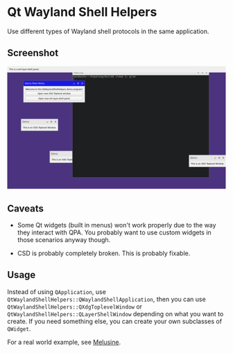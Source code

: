 # Qt Wayland Shell Helpers

Use different types of Wayland shell protocols in the same application.

## Screenshot

![Demo program](screenshots/example.png)

## Caveats

* Some Qt widgets (built in menus) won't work properly due to the way they
  interact with QPA.
  You probably want to use custom widgets in those scenarios anyway though.

* CSD is probably completely broken.  This is probably fixable.

## Usage

Instead of using `QApplication`, use `QtWaylandShellHelpers::QWaylandShellApplication`,
then you can use `QtWaylandShellHelpers::QXdgToplevelWindow` or
`QtWaylandShellHelpers::QLayerShellWindow` depending on what you want to create.  If
you need something else, you can create your own subclasses of `QWidget`.

For a real world example, see [Melusine][melusine].

   [melusine]: https://github.com/iridescent-project/melusine